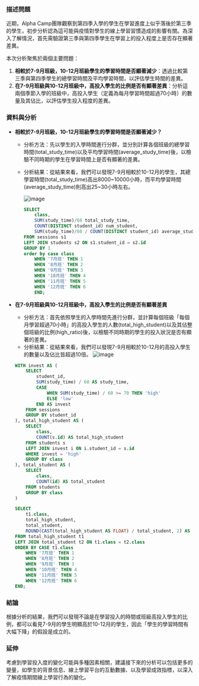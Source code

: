 ### **描述問題**

近期，Alpha Camp團隊觀察到第四季入學的學生在學習進度上似乎落後於第三季的學生，初步分析認為這可能與疫情對學生的線上學習習慣造成的影響有關。為深入了解情況，首先需驗證第三季與第四季學生在學習上的投入程度上是否存在顯著差異。

本次分析聚焦於兩個主要問題：

1. **相較於7-9月班級，10-12月班級學生的學習時間是否顯著減少**：透過比較第三季與第四季學生的總學習時間及平均學習時間，以評估學生時間的差異。
2. **在7-9月班級與10-12月班級中，高投入學生的比例是否有顯著差異**：分析這兩個季節入學的班級中，高投入學生（定義為每月學習時間超過70小時）的數量及其佔比，以評估學生投入程度的差異。

### **資料與分析**

- **相較於7-9月班級，10-12月班級學生的學習時間是否顯著減少？**
    - 分析方法：先以學生的入學時間進行分群，並分別計算各個班級的總學習時間(total_study_time)以及平均學習時間(average_study_time)後，以檢驗不同時期的學生在學習時間上是否有顯著的差異。
    - 分析結果：從結果來看，我們可以發現7-9月相較於10-12月的學生，其總學習時間(total_study_time)高出8000~10000小時，而平均學習時間(average_study_time)則高出25~30小時左右。
        
       ![image](https://github.com/jack871108/student_study/assets/55526926/e5e6950e-a948-4a29-8738-b2a4d906c7da)

        
        ```sql
        SELECT 
        	class,
            SUM(study_time)/60 total_study_time, 
            COUNT(DISTINCT student_id) num_student,  
            SUM(study_time)/60 / COUNT(DISTINCT student_id) average_study_time
        FROM sessions s1
        LEFT JOIN students s2 ON s1.student_id = s2.id
        GROUP BY 1
        order by case class
        	WHEN '7月班' THEN 1
            WHEN '8月班' THEN 2
            WHEN '9月班' THEN 3
            WHEN '10月班' THEN 4
            WHEN '11月班' THEN 5
            WHEN '12月班' THEN 6
            END;
        ```
        
- **在7-9月班級與10-12月班級中，高投入學生的比例是否有顯著差異**
    - 分析方法：首先依照學生的入學時間先進行分群，並計算每個班級「每個月學習超過70小時」的高投入學生的人數(total_high_student)以及其佔整個班級的比例(high_ratio)後，以檢驗不同時期的學生的投入狀況是否有顯著的差異。
    - 分析結果：從結果來看，我們可以發現7-9月相較於10-12月的高投入學生的數量以及佔比皆超過10倍。
      ![image](https://github.com/jack871108/student_study/assets/55526926/57ffda14-a7c4-4c00-8943-36198fd94fec)

        
    ```sql
    WITH invest AS (
        SELECT 
            student_id,
            SUM(study_time) / 60 AS study_time,
            CASE 
                WHEN SUM(study_time) / 60 >= 70 THEN 'high'
                ELSE 'low'
            END AS invest
        FROM sessions
        GROUP BY student_id
    ), total_high_student AS (
        SELECT 
            class, 
            COUNT(s.id) AS total_high_student
        FROM students s
        LEFT JOIN invest i ON i.student_id = s.id
        WHERE invest = 'high'
        GROUP BY class
    ), total_student AS (
        SELECT 
            class, 
            COUNT(id) AS total_student
        FROM students
        GROUP BY class
    )
    
    SELECT
        t1.class, 
        total_high_student, 
        total_student,
        ROUND(CAST(total_high_student AS FLOAT) / total_student, 2) AS high_ratio
    FROM total_high_student t1
    LEFT JOIN total_student t2 ON t1.class = t2.class
    ORDER BY CASE t1.class
        WHEN '7月班' THEN 1
        WHEN '8月班' THEN 2
        WHEN '9月班' THEN 3
        WHEN '10月班' THEN 4
        WHEN '11月班' THEN 5
        WHEN '12月班' THEN 6
    END;
    
    ```
       
### 結論

根據分析的結果，我們可以發現不論是在學習投入的時間或班級高投入學生的比例，都可以看見7-9月的學生明顯高於10-12月的學生，因此「學生的學習時間有大幅下降」的假設是成立的。

### 延伸

考慮到學習投入度的變化可能與多種因素相關，建議接下來的分析可以包括更多的變量，如學生的背景信息、線上學習平台的互動數據、以及學習成效指標，以深入了解疫情期間線上學習行為的變化。
